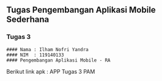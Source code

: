 ## Tugas Pengembangan Aplikasi Mobile Sederhana
### Tugas 3
```
#### Nama : Ilham Nofri Yandra
#### NIM  : 119140133
#### Pengembangan Aplikasi Mobile - RA
```
<p> Berikut link apk :
  <a src='https://bit.ly/Tugas3PAM'> APP Tugas 3 PAM
  </a> 
</p>



